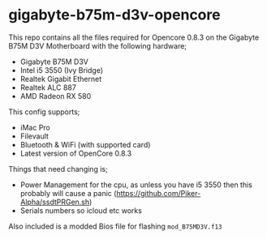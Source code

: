 # gigabyte-b75m-d3v-opencore

This repo contains all the files required for Opencore 0.8.3 on the Gigabyte B75M D3V Motherboard with the following hardware;

- Gigabyte B75M D3V
- Intel i5 3550 (Ivy Bridge)
- Realtek Gigabit Ethernet
- Realtek ALC 887
- AMD Radeon RX 580

This config supports;

- iMac Pro
- Filevault
- Bluetooth & WiFi (with supported card)
- Latest version of OpenCore 0.8.3

Things that need changing is;

- Power Management for the cpu, as unless you have i5 3550 then this probably will cause a panic (https://github.com/Piker-Alpha/ssdtPRGen.sh)
- Serials numbers so icloud etc works


Also included is a modded Bios file for flashing
`mod_B75MD3V.f13`